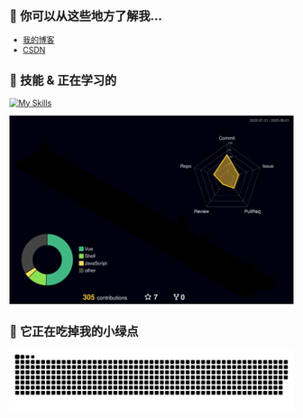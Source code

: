 ## 🎉 你可以从这些地方了解我...

- [我的博客](https://wei-z.top)
- [CSDN](https://blog.csdn.net/weixin_63050915?spm=1011.2124.3001.5343)
## 🚀 技能 & 正在学习的

[![My Skills](https://skillicons.dev/icons?i=vite,vue,webpack,js,ts,c)](https://github.com/agaion1110)

![rainbow gif](https://raw.githubusercontent.com/agaion1110/agaion1110/master/profile-3d-contrib/profile-night-rainbow.svg)

## 🐍 它正在吃掉我的小绿点
![snake gif](https://raw.githubusercontent.com/agaion1110/agaion1110/output/github-contribution-grid-snake.svg)